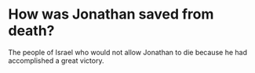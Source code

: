 # How was Jonathan saved from death?

The people of Israel who would not allow Jonathan to die because he had accomplished a great victory.
